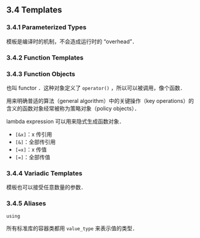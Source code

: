 ## 3.4 Templates

### 3.4.1 Parameterized Types

模板是编译时的机制，不会造成运行时的 “overhead”．

### 3.4.2 Function Templates

### 3.4.3 Function Objects

也叫 functor ．这种对象定义了 `operator()` ，所以可以被调用，像个函数．

用来明确普适的算法（general algorithm）中的关键操作（key operations）的含义的函数对象经常被称为策略对象（policy objects）．

lambda expression 可以用来隐式生成函数对象．

- `[&x]`：x 传引用
- `[&]`：全部传引用
- `[=x]`：x 传值
- `[=]`：全部传值

### 3.4.4 Variadic Templates

模板也可以接受任意数量的参数．

### 3.4.5 Aliases

`using`

所有标准库的容器类都用 `value_type` 来表示值的类型．
